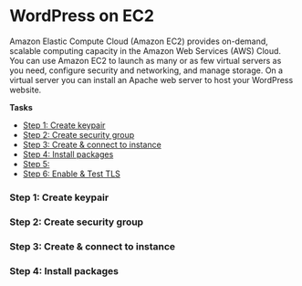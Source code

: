 # WordPress on EC2
Amazon Elastic Compute Cloud (Amazon EC2) provides on-demand, scalable computing capacity in the Amazon Web Services (AWS) Cloud. You can use Amazon EC2 to launch as many or as few virtual servers as you need, configure security and networking, and manage storage. On a virtual server you can install an Apache web server to host your WordPress website.

**Tasks**
- [Step 1: Create keypair](#step-1-create-keypair)
- [Step 2: Create security group](#step-2-create-security-group)
- [Step 3: Create & connect to instance](#step-3-create--connect-to-instance)
- [Step 4: Install packages](#step-4-install-packages)
- [Step 5: ](#step-5-add-static-website)
- [Step 6: Enable & Test TLS](#step-6-enable--test-tls)

### Step 1: Create keypair
### Step 2: Create security group
### Step 3: Create & connect to instance
### Step 4: Install packages
